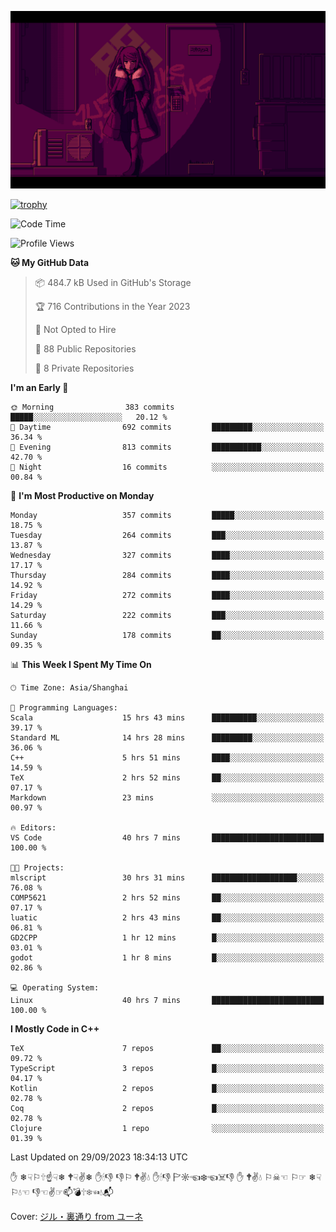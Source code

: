 ![](imgs/main.png)

[![trophy](https://github-profile-trophy.vercel.app/?username=NeilKleistGao&theme=dracula)](https://github.com/ryo-ma/github-profile-trophy)

<!--START_SECTION:waka-->
![Code Time](http://img.shields.io/badge/Code%20Time-130%20hrs%2040%20mins-blue)

![Profile Views](http://img.shields.io/badge/Profile%20Views-0-blue)

**🐱 My GitHub Data** 

> 📦 484.7 kB Used in GitHub's Storage 
 > 
> 🏆 716 Contributions in the Year 2023
 > 
> 🚫 Not Opted to Hire
 > 
> 📜 88 Public Repositories 
 > 
> 🔑 8 Private Repositories 
 > 
**I'm an Early 🐤** 

```text
🌞 Morning                383 commits         █████░░░░░░░░░░░░░░░░░░░░   20.12 % 
🌆 Daytime                692 commits         █████████░░░░░░░░░░░░░░░░   36.34 % 
🌃 Evening                813 commits         ███████████░░░░░░░░░░░░░░   42.70 % 
🌙 Night                  16 commits          ░░░░░░░░░░░░░░░░░░░░░░░░░   00.84 % 
```
📅 **I'm Most Productive on Monday** 

```text
Monday                   357 commits         █████░░░░░░░░░░░░░░░░░░░░   18.75 % 
Tuesday                  264 commits         ███░░░░░░░░░░░░░░░░░░░░░░   13.87 % 
Wednesday                327 commits         ████░░░░░░░░░░░░░░░░░░░░░   17.17 % 
Thursday                 284 commits         ████░░░░░░░░░░░░░░░░░░░░░   14.92 % 
Friday                   272 commits         ████░░░░░░░░░░░░░░░░░░░░░   14.29 % 
Saturday                 222 commits         ███░░░░░░░░░░░░░░░░░░░░░░   11.66 % 
Sunday                   178 commits         ██░░░░░░░░░░░░░░░░░░░░░░░   09.35 % 
```


📊 **This Week I Spent My Time On** 

```text
🕑︎ Time Zone: Asia/Shanghai

💬 Programming Languages: 
Scala                    15 hrs 43 mins      ██████████░░░░░░░░░░░░░░░   39.17 % 
Standard ML              14 hrs 28 mins      █████████░░░░░░░░░░░░░░░░   36.06 % 
C++                      5 hrs 51 mins       ████░░░░░░░░░░░░░░░░░░░░░   14.59 % 
TeX                      2 hrs 52 mins       ██░░░░░░░░░░░░░░░░░░░░░░░   07.17 % 
Markdown                 23 mins             ░░░░░░░░░░░░░░░░░░░░░░░░░   00.97 % 

🔥 Editors: 
VS Code                  40 hrs 7 mins       █████████████████████████   100.00 % 

🐱‍💻 Projects: 
mlscript                 30 hrs 31 mins      ███████████████████░░░░░░   76.08 % 
COMP5621                 2 hrs 52 mins       ██░░░░░░░░░░░░░░░░░░░░░░░   07.17 % 
luatic                   2 hrs 43 mins       ██░░░░░░░░░░░░░░░░░░░░░░░   06.81 % 
GD2CPP                   1 hr 12 mins        █░░░░░░░░░░░░░░░░░░░░░░░░   03.01 % 
godot                    1 hr 8 mins         █░░░░░░░░░░░░░░░░░░░░░░░░   02.86 % 

💻 Operating System: 
Linux                    40 hrs 7 mins       █████████████████████████   100.00 % 
```

**I Mostly Code in C++** 

```text
TeX                      7 repos             ██░░░░░░░░░░░░░░░░░░░░░░░   09.72 % 
TypeScript               3 repos             █░░░░░░░░░░░░░░░░░░░░░░░░   04.17 % 
Kotlin                   2 repos             █░░░░░░░░░░░░░░░░░░░░░░░░   02.78 % 
Coq                      2 repos             █░░░░░░░░░░░░░░░░░░░░░░░░   02.78 % 
Clojure                  1 repo              ░░░░░░░░░░░░░░░░░░░░░░░░░   01.39 % 
```




 Last Updated on 29/09/2023 18:34:13 UTC
<!--END_SECTION:waka-->

✋ ❄☟⚐🕆☝☟❄ 🕈☟✌❄ ✋🕯👎 👎⚐ 🕈✌💧 ✋🕯👎 🏱☼☜❄☜☠👎 ✋ 🕈✌💧 ⚐☠☜ ⚐☞ ❄☟⚐💧☜ 👎☜✌☞📫💣🕆❄☜💧📬

Cover: [ジル・裏通り from ユーネ](https://www.pixiv.net/artworks/62127066)
